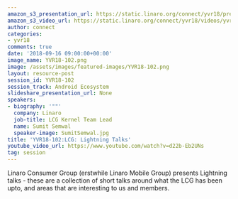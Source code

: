 ```yaml
---
amazon_s3_presentation_url: https://static.linaro.org/connect/yvr18/presentations/yvr18-102.pdf
amazon_s3_video_url: https://static.linaro.org/connect/yvr18/videos/yvr18-102.mp4
author: connect
categories:
- yvr18
comments: true
date: '2018-09-16 09:00:00+00:00'
image_name: YVR18-102.png
image: /assets/images/featured-images/YVR18-102.png
layout: resource-post
session_id: YVR18-102
session_track: Android Ecosystem
slideshare_presentation_url: None
speakers:
- biography: '""'
  company: Linaro
  job-title: LCG Kernel Team Lead
  name: Sumit Semwal
  speaker-image: SumitSemwal.jpg
title: 'YVR18-102:LCG: Lightning Talks'
youtube_video_url: https://www.youtube.com/watch?v=d22b-Eb2UNs
tag: session
---
```


Linaro Consumer Group (erstwhile Linaro Mobile Group) presents Lightning talks - these are a collection of short talks around what the LCG has been upto, and areas that are interesting to us and members.